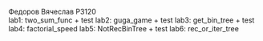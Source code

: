 Федоров Вячеслав
P3120<br>
lab1: two_sum_func + test
lab2: guga_game + test
lab3: get_bin_tree + test
lab4: factorial_speed
lab5: NotRecBinTree + test
lab6: rec_or_iter_tree
